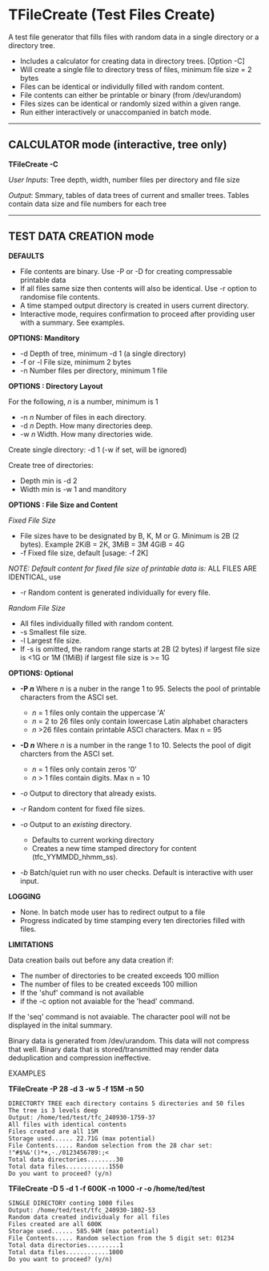 # TFileCreate (Test Files Create)

 A test file generator that fills files with random data in a single directory or a directory tree. 
 
 * Includes a calculator for creating data in directory trees. [Option -C]
 * Will create a single file to directory tress of files, minimum file size = 2 bytes   
 * Files can be identical or individully filled with random content.
 * File contents can either be printable or binary (from /dev/urandom) 
 * Files sizes can be identical or randomly sized within a given range.
 * Run either interactively or unaccompanied in batch mode. 
_______________________________________________________________________

## CALCULATOR mode  (interactive, tree only) 

__TFileCreate -C__ 
 
 *User Inputs*: Tree depth, width, number files per directory and file size
 
 *Output*: Smmary, tables of data trees of current and smaller trees. Tables contain data size and file numbers for each tree
_______________________________________________________________________
## TEST DATA CREATION mode  

__DEFAULTS__
 * File contents are binary. Use -P or -D for creating compressable printable data  
 * If all files same size then contents will also be identical.  Use -r option to randomise file contents.
 * A time stamped output directory is created in users current directory. 
 * Interactive mode, requires confirmation to proceed after providing user with a summary. See examples.

__OPTIONS: Manditory__
 * -d Depth of tree, minimum -d 1 (a single directory)
 * -f or -l File size, minimum 2 bytes
 * -n Number files per directory, minimum 1 file  

__OPTIONS : Directory Layout__

For the following, _n_ is a number, minimum is 1  
* -n _n_   Number of files in each directory.  
* -d _n_   Depth. How many directories deep.   
* -w _n_   Width. How many directories wide.  

Create single directory: -d 1 (-w if set, will be ignored) 

Create tree of directories: 
* Depth min is -d 2
* Width min is -w 1 and manditory  

__OPTIONS : File Size and Content__

*Fixed File Size*
 * File sizes have to be designated by B, K, M or G. Minimum is 2B (2 bytes). Example 2KiB = 2K, 3MiB = 3M 4GiB = 4G   
 * -f Fixed file size, default [usage: -f 2K]

 _NOTE: Default content for fixed file size of printable data is:_ ALL FILES ARE IDENTICAL, use     
 * -r Random content is generated individually for every file.   

_Random File Size_
* All files individually filled with random content. 
* -s Smallest file size.
* -l Largest file size. 
* If -s is omitted, the random range starts at 2B (2 bytes) if largest file size is <1G or 1M (1MiB) if largest file size is >= 1G

__OPTIONS: Optional__
* __-P _n___   Where _n_ is a nuber in the range 1 to 95. Selects the pool of printable characters from the ASCI set. 
  * _n_ = 1 files only contain the uppercase 'A' 
  * _n_ = 2 to 26 files only contain lowercase Latin alphabet characters
  * _n_ >26 files contain printable ASCI characters. Max n = 95 

* __-D _n___  Where _n_ is a number in the range 1 to 10. Selects the pool of digit charcters from the ASCI set.
  * _n_ = 1 files only contain zeros '0'
  * _n_ > 1 files contain digits. Max n = 10

* _-o_ Output to directory that already exists.
* _-r_ Random content for fixed file sizes.
* _-o_ Output to an _existing_ directory.
  * Defaults to current working directory
  * Creates a new time stamped directory for content (tfc_YYMMDD_hhmm_ss).
* _-b_ Batch/quiet run with no user checks. Default is interactive with user input. 

__LOGGING__
* None. In batch mode user has to redirect output to a file  
* Progress indicated by time stamping every ten directories filled with files.
 
__LIMITATIONS__

Data creation bails out before any data creation if: 
* The number of directories to be created exceeds 100 million
* The number of files to be created exceeds 100 million
* If the 'shuf' command is not available 
* if the -c option not avaiable for the 'head' command.

If the 'seq' command is not avaiable. The character pool will not be displayed in the inital summary. 

Binary data is generated from /dev/urandom. This data will not compress that well. Binary data that is stored/transmitted may render data deduplication and compression ineffective.  

EXAMPLES 

__TFileCreate -P 28 -d 3 -w 5 -f 15M -n 50__

    DIRECTORTY TREE each directory contains 5 directories and 50 files
    The tree is 3 levels deep
    Output: /home/ted/test/tfc_240930-1759-37
    All files with identical contents
    Files created are all 15M
    Storage used...... 22.71G (max potential)
    File Contents..... Random selection from the 28 char set: !"#$%&'()*+,-./0123456789:;<
    Total data directories........30
    Total data files............1550
    Do you want to proceed? (y/n)

__TFileCreate -D 5 -d 1 -f 600K -n 1000 -r -o /home/ted/test__

    SINGLE DIRECTORY conting 1000 files
    Output: /home/ted/test/tfc_240930-1802-53
    Random data created individualy for all files
    Files created are all 600K
    Storage used...... 585.94M (max potential)
    File Contents..... Random selection from the 5 digit set: 01234
    Total data directories.........1
    Total data files............1000
    Do you want to proceed? (y/n)
